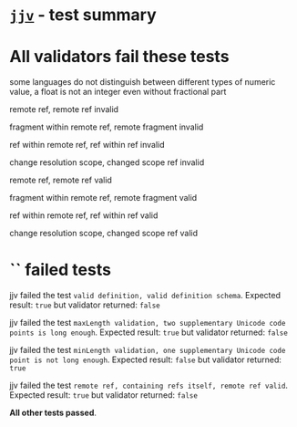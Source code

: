 # [`jjv`](https://github.com/acornejo/jjv) - test summary

# All validators fail these tests

some languages do not distinguish between different types of numeric value, a float is not an integer even without fractional part

remote ref, remote ref invalid

fragment within remote ref, remote fragment invalid

ref within remote ref, ref within ref invalid

change resolution scope, changed scope ref invalid

remote ref, remote ref valid

fragment within remote ref, remote fragment valid

ref within remote ref, ref within ref valid

change resolution scope, changed scope ref valid


# `` failed tests

jjv failed the test `valid definition, valid definition schema`. Expected result: `true` but validator returned: `false`

jjv failed the test `maxLength validation, two supplementary Unicode code points is long enough`. Expected result: `true` but validator returned: `false`

jjv failed the test `minLength validation, one supplementary Unicode code point is not long enough`. Expected result: `false` but validator returned: `true`

jjv failed the test `remote ref, containing refs itself, remote ref valid`. Expected result: `true` but validator returned: `false`

**All other tests passed**.
